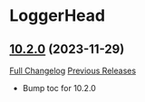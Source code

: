 # LoggerHead

## [10.2.0](https://github.com/dratr/loggerhead/tree/10.2.0) (2023-11-29)
[Full Changelog](https://github.com/dratr/loggerhead/compare/10.1.7...10.2.0) [Previous Releases](https://github.com/dratr/loggerhead/releases)

- Bump toc for 10.2.0  
